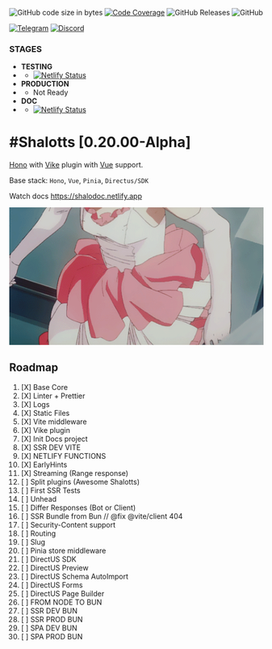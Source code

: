 
![GitHub code size in bytes](https://img.shields.io/github/languages/code-size/shalotts/shalotts)
[![Code Coverage](https://img.shields.io/codecov/c/github/shalotts/shalotts)](https://codecov.io/github/username/repo)
![GitHub Releases](https://img.shields.io/github/downloads/shalotts/shalotts/version/total)
![GitHub](https://img.shields.io/github/license/shalotts/shalotts)

[![Telegram](https://badgen.net/badge/icon/telegram?icon=telegram&label)](https://t.me/francyfox)
[![Discord](https://img.shields.io/discord/server_id)](https://discord.gg/3fr58Fx6)

### STAGES
- **TESTING**
- - [![Netlify Status](https://api.netlify.com/api/v1/badges/c7c2ffb5-7ea6-4047-80db-f5838f9c8b41/deploy-status)](https://app.netlify.com/sites/test-shalotts/deploys)
- **PRODUCTION**
- - Not Ready
- **DOC**
- - [![Netlify Status](https://api.netlify.com/api/v1/badges/0c200c59-83c4-4fe9-9c37-8803e265f186/deploy-status)](https://app.netlify.com/sites/shalodoc/deploys)

# #Shalotts [0.20.00-Alpha]

[Hono](https://elysiajs.com) with [Vike](https://vike.dev) plugin with [Vue](https://vuejs.org) support.

Base stack: `Hono`, `Vue`, `Pinia`, `Directus/SDK`

Watch docs https://shalodoc.netlify.app

![lady_shalott](./doc/img/40f68cc0cad0810a1d57b56a1cd3c4c2.gif)

## Roadmap

1. [X] Base Core
2. [X] Linter + Prettier
3. [X] Logs
4. [X] Static Files
5. [X] Vite middleware
6. [X] Vike plugin
7. [X] Init Docs project
8. [X] SSR DEV VITE
9. [X] NETLIFY FUNCTIONS
10. [X] EarlyHints
11. [X] Streaming (Range response)
12. [ ] Split plugins (Awesome Shalotts)
13. [ ] First SSR Tests
14. [ ] Unhead
15. [ ] Differ Responses (Bot or Client)
16. [ ] SSR Bundle from Bun // @fix @vite/client 404
17. [ ] Security-Content support
18. [ ] Routing
19. [ ] Slug
20. [ ] Pinia store middleware
21. [ ] DirectUS SDK
22. [ ] DirectUS Preview
23. [ ] DirectUS Schema AutoImport
24. [ ] DirectUS Forms
25. [ ] DirectUS Page Builder
26. [ ] FROM NODE TO BUN
27. [ ] SSR DEV BUN
28. [ ] SSR PROD BUN
29. [ ] SPA DEV BUN
30. [ ] SPA PROD BUN

